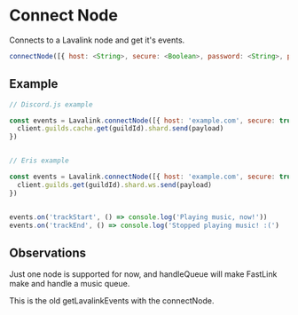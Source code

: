 # Connect Node

  Connects to a Lavalink node and get it's events.

  ```js
  connectNode([{ host: <String>, secure: <Boolean>, password: <String>, port: <Int or boolean> }], { market: <String>, shards: <Int>, botId: <PRIu64 or String>, handleQueue: <Boolean> }, <Function>)
  ```

## Example

  ```js
  // Discord.js example

  const events = Lavalink.connectNode([{ host: 'example.com', secure: true, password: 'youshallnotpass', port: undefined }], { market: 'US', shards: 1, botId: '1234567891011121314' }, (guildId, payload) => {
    client.guilds.cache.get(guildId).shard.send(payload)
  })


  // Eris example

  const events = Lavalink.connectNode([{ host: 'example.com', secure: true, password: 'youshallnotpass', port: undefined }], { market: 'US', shards: 1, botId: '1234567891011121314' }, (guildId, payload) => {
    client.guilds.get(guildId).shard.ws.send(payload)
  })
  
  
  events.on('trackStart', () => console.log('Playing music, now!'))
  events.on('trackEnd', () => console.log('Stopped playing music! :(')
  ```
  
## Observations

  Just one node is supported for now, and handleQueue will make FastLink make and handle a music queue.
  
  This is the old getLavalinkEvents with the connectNode.
